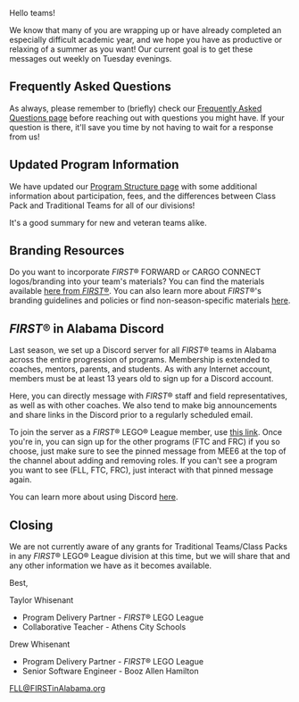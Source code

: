Hello teams!

We know that many of you are wrapping up or have already completed an especially difficult academic year, and we hope you have as productive or relaxing of a summer as you want! Our current goal is to get these messages out weekly on Tuesday evenings.

## Frequently Asked Questions

As always, please remember to (briefly) check our [Frequently Asked Questions page](https://github.com/drewwhis/alabama-first-lego-league/wiki/Frequently-Asked-Questions) before reaching out with questions you might have. If your question is there, it'll save you time by not having to wait for a response from us!


## Updated Program Information

We have updated our [Program Structure page](https://github.com/drewwhis/alabama-first-lego-league/blob/main/2021-2022/program-structure.md) with some additional information about participation, fees, and the differences between Class Pack and Traditional Teams for all of our divisions!

It's a good summary for new and veteran teams alike.


## Branding Resources

Do you want to incorporate *FIRST*&reg; FORWARD or CARGO CONNECT logos/branding into your team's materials? You can find the materials available [here from *FIRST*&reg;](https://info.firstinspires.org/free-season-content?utm_campaign=assets-022&utm_medium=all&_hsmi=128728284&_hsenc=p2ANqtz--nSafZyAaHRzLp1fRlikXrw1iOgb1R4OOYxRZUMwMko-032NzGVMrGW5l6F5qkCyXTtNcA9Rskii9FfU1QZ_hDJo3czRsR9LZ-pqvzEQB1chPATo4&utm_source=partner-blast). You can also learn more about *FIRST*&reg;'s branding guidelines and policies or find non-season-specific materials [here](https://www.firstinspires.org/brand?utm_source=hubspot&utm_medium=season-content&utm_campaign=assets-021).


## *FIRST*&reg; in Alabama Discord

Last season, we set up a Discord server for all *FIRST*&reg; teams in Alabama across the entire progression of programs. Membership is extended to coaches, mentors, parents, and students. As with any Internet account, members must be at least 13 years old to sign up for a Discord account.

Here, you can directly message with *FIRST*&reg; staff and field representatives, as well as with other coaches. We also tend to make big announcements and share links in the Discord prior to a regularly scheduled email.

To join the server as a *FIRST*&reg; LEGO&reg; League member, use [this link](http://discord.gg/7eyJvm3). Once you're in, you can sign up for the other programs (FTC and FRC) if you so choose, just make sure to see the pinned message from MEE6 at the top of the channel about adding and removing roles. If you can't see a program you want to see (FLL, FTC, FRC), just interact with that pinned message again.

You can learn more about using Discord [here](https://support.discord.com/hc/en-us/articles/360045138571-Beginner-s-Guide-to-Discord).


## Closing

We are not currently aware of any grants for Traditional Teams/Class Packs in any *FIRST*&reg; LEGO&reg; League division at this time, but we will share that and any other information we have as it becomes available.


Best,

Taylor Whisenant
- Program Delivery Partner - *FIRST*&reg; LEGO League
- Collaborative Teacher - Athens City Schools

Drew Whisenant
- Program Delivery Partner - *FIRST*&reg; LEGO League
- Senior Software Engineer - Booz Allen Hamilton

FLL@FIRSTinAlabama.org